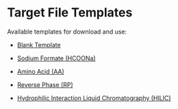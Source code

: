 # Target File Templates

Available templates for download and use:

- [Blank Template][blank]

- [Sodium Formate (HCOONa)][HCOONa]

- [Amino Acid (AA)][AA]

- [Reverse Phase (RP)][RP]

- [Hydrophilic Interaction Liquid Chromatography (HILIC)][HILIC]

<!-- Links -->

[blank]: ../target-files/blank.tsv
[HCOONa]: ../target-files/HCOONa.tsv
[AA]: ../target-files/AA.tsv
[RP]: ../target-files/RP.tsv
[HILIC]: ../target-files/HILIC.tsv
